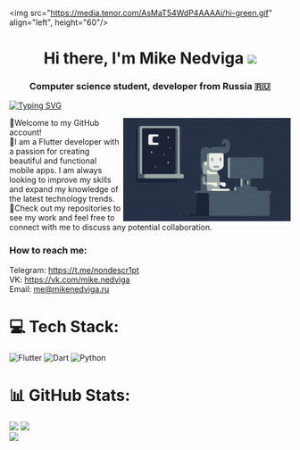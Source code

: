 <!-- Title -->
<img src="https://media.tenor.com/AsMaT54WdP4AAAAi/hi-green.gif" align="left", height="60"/>
<h1 align="center">Hi there, I'm Mike Nedviga <img src="https://github.com/blackcater/blackcater/raw/main/images/Hi.gif", height="32"/></h1>
<!-- <h1 align="center"><img src="https://media.tenor.com/AsMaT54WdP4AAAAi/hi-green.gif", height="60"/>Hi there, I'm Mike Nedviga </h1> -->
<h3 align="center">Computer science student, developer from Russia 🇷🇺</h3>




<!-- [![Typing SVG](https://readme-typing-svg.herokuapp.com?color=%2336BCF7&lines=Computer+science+student)](https://git.io/typing-svg) -->
<!-- Running line about some interesing facts of me -->
<a href="https://git.io/typing-svg"><img src="https://readme-typing-svg.herokuapp.com?font=Fira+Code&pause=1000&color=%2336BCF7&width=435&lines=%E2%9D%A4%EF%B8%8F+sport%3A+ski%2C+basketball%2C+billiard+;190%2Bcm+tall;Harry+Harison+is+favourite+writer;I+can+juggle+three+oranges+at+once" alt="Typing SVG" /></a>

<img alt="Night Coding" src="https://raw.githubusercontent.com/AVS1508/AVS1508/master/assets/Night-Coding.gif" align="right"/>

🔹️Welcome to my GitHub account!<br />🔹️I am a Flutter developer with a passion for creating beautiful and functional mobile apps. I am always looking to improve my skills and expand my knowledge of the latest technology trends.<br />🔹️Check out my repositories to see my work and feel free to connect with me to discuss any potential collaboration.


### How to reach me:
<!-- [![Telegram](https://img.shields.io/badge/Telegram-blue?logo=Telegram&logoColor=white)](https://t.me/nondescr1pt)
<img src="https://img.shields.io/badge/me@mikenedviga.ru-%23D14836.svg?&style=for-the-badge&logo=gmail&logoColor=white" href="me@mikenedviga.ru"> -->
Telegram: https://t.me/nondescr1pt <br>
VK: https://vk.com/mike.nedviga <br>
Email: me@mikenedviga.ru  <br>



# 💻 Tech Stack:
![Flutter](https://img.shields.io/badge/Flutter-%2302569B.svg?style=for-the-badge&logo=Flutter&logoColor=white) ![Dart](https://img.shields.io/badge/dart-%230175C2.svg?style=for-the-badge&logo=dart&logoColor=white) ![Python](https://img.shields.io/badge/python-3670A0?style=for-the-badge&logo=python&logoColor=ffdd54)

# 📊 GitHub Stats:
![](https://github-readme-stats.vercel.app/api?username=DidItHard&theme=react&hide_border=true&include_all_commits=true&count_private=false)
![](https://github-readme-streak-stats.herokuapp.com/?user=DidItHard&theme=react&hide_border=true)<br/>
![](https://github-readme-stats.vercel.app/api/top-langs/?username=DidItHard&theme=react&hide_border=true&include_all_commits=true&count_private=false&layout=compact)<br/>

<!--
**DidItHard/DidItHard** is a ✨ _special_ ✨ repository because its `README.md` (this file) appears on your GitHub profile.

Here are some ideas to get you started:

- 🔭 I’m currently working on ...
- 🌱 I’m currently learning ...
- 👯 I’m looking to collaborate on ...
- 🤔 I’m looking for help with ...
- 💬 Ask me about ...
- 📫 How to reach me: ...
- 😄 Pronouns: ...
- ⚡ Fun fact: ...
-->
